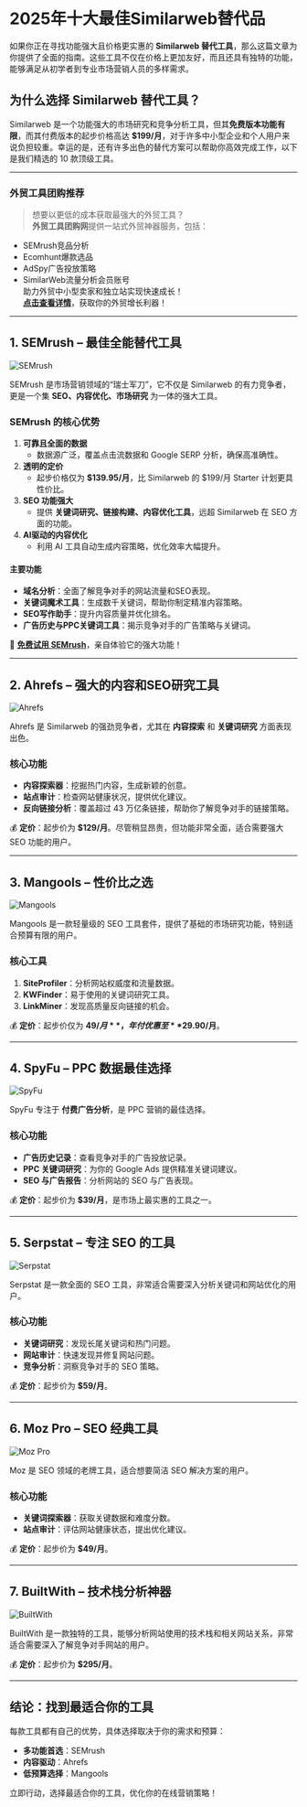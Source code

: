 # 2025年十大最佳Similarweb替代品

如果你正在寻找功能强大且价格更实惠的 **Similarweb 替代工具**，那么这篇文章为你提供了全面的指南。这些工具不仅在价格上更加友好，而且还具有独特的功能，能够满足从初学者到专业市场营销人员的多样需求。

## 为什么选择 Similarweb 替代工具？

Similarweb 是一个功能强大的市场研究和竞争分析工具，但其**免费版本功能有限**，而其付费版本的起步价格高达 **$199/月**，对于许多中小型企业和个人用户来说负担较重。幸运的是，还有许多出色的替代方案可以帮助你高效完成工作，以下是我们精选的 10 款顶级工具。

---

### **外贸工具团购推荐**
> 想要以更低的成本获取最强大的外贸工具？  
**外贸工具团购网**提供一站式外贸神器服务，包括：  
- SEMrush竞品分析  
- Ecomhunt爆款选品  
- AdSpy广告投放策略  
- SimilarWeb流量分析会员账号  
助力外贸中小型卖家和独立站实现快速成长！  
**[点击查看详情](https://bit.ly/waimao518)**，获取你的外贸增长利器！

---

## **1. SEMrush – 最佳全能替代工具**

![SEMrush](https://nethustler.com/wp-content/uploads/2025/11/Semrush-2025-1024x599.jpg)

SEMrush 是市场营销领域的“瑞士军刀”，它不仅是 Similarweb 的有力竞争者，更是一个集 **SEO、内容优化、市场研究** 为一体的强大工具。

### **SEMrush 的核心优势**
1. **可靠且全面的数据**  
   - 数据源广泛，覆盖点击流数据和 Google SERP 分析，确保高准确性。
2. **透明的定价**  
   - 起步价格仅为 **$139.95/月**，比 Similarweb 的 $199/月 Starter 计划更具性价比。
3. **SEO 功能强大**  
   - 提供 **关键词研究、链接构建、内容优化工具**，远超 Similarweb 在 SEO 方面的功能。
4. **AI驱动的内容优化**  
   - 利用 AI 工具自动生成内容策略，优化效率大幅提升。

#### **主要功能**
- **域名分析**：全面了解竞争对手的网站流量和SEO表现。  
- **关键词魔术工具**：生成数千关键词，帮助你制定精准内容策略。  
- **SEO写作助手**：提升内容质量并优化排名。  
- **广告历史与PPC关键词工具**：揭示竞争对手的广告策略与关键词。

📌 **[免费试用 SEMrush](https://nethustler.com/semrush)**，亲自体验它的强大功能！

---

## **2. Ahrefs – 强大的内容和SEO研究工具**

![Ahrefs](https://nethustler.com/wp-content/uploads/2021/03/ahrefs-1024x538.jpg)

Ahrefs 是 Similarweb 的强劲竞争者，尤其在 **内容探索** 和 **关键词研究** 方面表现出色。

### **核心功能**
- **内容探索器**：挖掘热门内容，生成新颖的创意。  
- **站点审计**：检查网站健康状况，提供优化建议。  
- **反向链接分析**：覆盖超过 43 万亿条链接，帮助你了解竞争对手的链接策略。  

💰 **定价**：起步价为 **$129/月**。尽管稍显昂贵，但功能非常全面，适合需要强大 SEO 功能的用户。

---

## **3. Mangools – 性价比之选**

![Mangools](https://nethustler.com/wp-content/uploads/2021/03/mangools-1024x538.png)

Mangools 是一款轻量级的 SEO 工具套件，提供了基础的市场研究功能，特别适合预算有限的用户。

### **核心工具**
1. **SiteProfiler**：分析网站权威度和流量数据。  
2. **KWFinder**：易于使用的关键词研究工具。  
3. **LinkMiner**：发现高质量反向链接的机会。

💰 **定价**：起步价仅为 **$49/月**，年付优惠至 **$29.90/月**。

---

## **4. SpyFu – PPC 数据最佳选择**

![SpyFu](https://nethustler.com/wp-content/uploads/2025/11/spyfu-1024x527.jpg)

SpyFu 专注于 **付费广告分析**，是 PPC 营销的最佳选择。

### **核心功能**
- **广告历史记录**：查看竞争对手的广告投放记录。  
- **PPC 关键词研究**：为你的 Google Ads 提供精准关键词建议。  
- **SEO 与广告报告**：分析网站的 SEO 与广告表现。

💰 **定价**：起步价为 **$39/月**，是市场上最实惠的工具之一。

---

## **5. Serpstat – 专注 SEO 的工具**

![Serpstat](https://nethustler.com/wp-content/uploads/2025/11/Serpstat-2025-1024x565.jpg)

Serpstat 是一款全面的 SEO 工具，非常适合需要深入分析关键词和网站优化的用户。

### **核心功能**
- **关键词研究**：发现长尾关键词和热门问题。  
- **网站审计**：快速发现并修复网站问题。  
- **竞争分析**：洞察竞争对手的 SEO 策略。

💰 **定价**：起步价为 **$59/月**。

---

## **6. Moz Pro – SEO 经典工具**

![Moz Pro](https://nethustler.com/wp-content/uploads/2025/11/Moz-Pro-2025-1024x652.jpg)

Moz 是 SEO 领域的老牌工具，适合想要简洁 SEO 解决方案的用户。

### **核心功能**
- **关键词探索器**：获取关键数据和难度分数。  
- **站点审计**：评估网站健康状态，提出优化建议。

💰 **定价**：起步价为 **$49/月**。

---

## **7. BuiltWith – 技术栈分析神器**

![BuiltWith](https://nethustler.com/wp-content/uploads/2021/03/builtwith-1024x486.jpg)

BuiltWith 是一款独特的工具，能够分析网站使用的技术栈和相关网站关系，非常适合需要深入了解竞争对手网站的用户。

💰 **定价**：起步价为 **$295/月**。

---

## **结论：找到最适合你的工具**

每款工具都有自己的优势，具体选择取决于你的需求和预算：
- **多功能首选**：SEMrush  
- **内容驱动**：Ahrefs  
- **低预算选择**：Mangools  

立即行动，选择最适合你的工具，优化你的在线营销策略！
